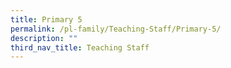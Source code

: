 ```yaml
---
title: Primary 5
permalink: /pl-family/Teaching-Staff/Primary-5/
description: ""
third_nav_title: Teaching Staff
---
```

